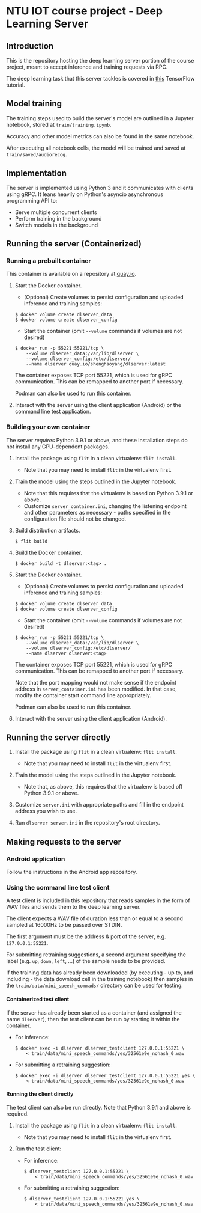# NTU IOT course project - Deep Learning Server

## Introduction

This is the repository hosting the deep learning server portion of the
course project, meant to accept inference and training requests via RPC.

The deep learning task that this server tackles is covered in 
[this](https://www.tensorflow.org/tutorials/audio/simple_audio)
 TensorFlow tutorial.

## Model training

The training steps used to build the server's model are outlined in a
Jupyter notebook, stored at `train/training.ipynb`.

Accuracy and other model metrics can also be found in the same notebook.

After executing all notebook cells, the model will be trained and saved at
`train/saved/audiorecog`.

## Implementation

The server is implemented using Python 3 and it communicates with clients
using gRPC. It leans heavily on Python's asyncio asynchronous programming API
to:

- Serve multiple concurrent clients
- Perform training in the background
- Switch models in the background

## Running the server (Containerized)

### Running a prebuilt container

This container is available on a repository at 
[quay.io](https://quay.io/repository/shenghaoyang/dlserver).

1. Start the Docker container.
    - (Optional) Create volumes to persist configuration and uploaded 
    inference and training samples:
    ```shell
    $ docker volume create dlserver_data
    $ docker volume create dlserver_config
    ```
    - Start the container (omit `--volume` commands if volumes are not desired)
    ```shell
    $ docker run -p 55221:55221/tcp \
        --volume dlserver_data:/var/lib/dlserver \
        --volume dlserver_config:/etc/dlserver/ 
        --name dlserver quay.io/shenghaoyang/dlserver:latest
    ```
    The container exposes TCP port 55221, which is used for gRPC communication.
    This can be remapped to another port if necessary.

    Podman can also be used to run this container.

2. Interact with the server using the client application (Android) or
   the command line test application.

### Building your own container

The server *requires* Python 3.9.1 or above, and these installation
steps do not install any GPU-dependent packages.

1. Install the package using `flit` in a clean virtualenv: `flit install`.
    - Note that you may need to install `flit` in the virtualenv first.
2. Train the model using the steps outlined in the Jupyter notebook.
    - Note that this requires that the virtualenv is based on Python 3.9.1 or above.
    - Customize `server_container.ini`, changing the listening endpoint and 
    other parameters as necessary - paths specified in the configuration file
    should not be changed.
3. Build distribution artifacts.
    ```shell
    $ flit build
    ```
4. Build the Docker container.
    ```shell
    $ docker build -t dlserver:<tag> .
    ```
5. Start the Docker container.
    - (Optional) Create volumes to persist configuration and uploaded 
    inference and training samples:
    ```shell
    $ docker volume create dlserver_data
    $ docker volume create dlserver_config
    ```
    - Start the container (omit `--volume` commands if volumes are not desired)
    ```shell
    $ docker run -p 55221:55221/tcp \
        --volume dlserver_data:/var/lib/dlserver \
        --volume dlserver_config:/etc/dlserver/ 
        --name dlserver dlserver:<tag>
    ```
    The container exposes TCP port 55221, which is used for gRPC communication.
    This can be remapped to another port if necessary.

    Note that the port mapping would not make sense if the endpoint address
    in `server_container.ini` has been modified. In that case, modify the
    container start command line appropriately.

    Podman can also be used to run this container.

6. Interact with the server using the client application (Android).

## Running the server directly

1. Install the package using `flit` in a clean virtualenv: `flit install`.
    - Note that you may need to install `flit` in the virtualenv first.

2. Train the model using the steps outlined in the Jupyter notebook.
    - Note that, as above, this requires that the virtualenv is based off
    Python 3.9.1 or above.
    
3. Customize `server.ini` with appropriate paths and fill in the endpoint
   address you wish to use.
   
4. Run `dlserver server.ini` in the repository's root directory.

## Making requests to the server

### Android application

Follow the instructions in the Android app repository.

### Using the command line test client

A test client is included in this repository that reads samples in the form
of WAV files and sends them to the deep learning server.

The client expects a WAV file of duration less than or equal to a second
sampled at 16000Hz to be passed over STDIN.

The first argument must be the address & port of the server, e.g. `127.0.0.1:55221`.

For submitting retraining suggestions, a second argument specifying the label
(e.g. `up`, `down`, `left`, ...) of the sample needs to be provided.

If the training data has already been downloaded (by executing - up to, and including -
the data download cell in the training notebook) then samples in the
 `train/data/mini_speech_commads/` directory can be used for testing.

#### Containerized test client

If the server has already been started as a container (and assigned the name `dlserver`),
then the test client can be run by starting it within the container.

- For inference:
    ```shell
    $ docker exec -i dlserver dlserver_testclient 127.0.0.1:55221 \
        < train/data/mini_speech_commands/yes/32561e9e_nohash_0.wav
    ```

- For submitting a retraining suggestion:
    ```shell
    $ docker exec -i dlserver dlserver_testclient 127.0.0.1:55221 yes \
        < train/data/mini_speech_commands/yes/32561e9e_nohash_0.wav
    ```

#### Running the client directly

The test client can also be run directly. Note that Python 3.9.1 and above
is required.

1. Install the package using `flit` in a clean virtualenv: `flit install`.
    - Note that you may need to install `flit` in the virtualenv first.

2. Run the test client:

    - For inference:
        ```shell
        $ dlserver_testclient 127.0.0.1:55221 \
            < train/data/mini_speech_commands/yes/32561e9e_nohash_0.wav
        ```

    - For submitting a retraining suggestion:
        ```shell
        $ dlserver_testclient 127.0.0.1:55221 yes \
            < train/data/mini_speech_commands/yes/32561e9e_nohash_0.wav
        ```
